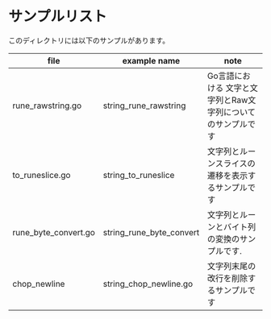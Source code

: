 # サンプルリスト

このディレクトリには以下のサンプルがあります。

|file|example name|note|
|----|------------|----|
|rune\_rawstring.go|string\_rune\_rawstring|Go言語における 文字と文字列とRaw文字列についてのサンプルです|
|to\_runeslice.go|string\_to\_runeslice|文字列とルーンスライスの遷移を表示するサンプルです|
|rune\_byte\_convert.go|string\_rune\_byte\_convert|文字列とルーンとバイト列の変換のサンプルです.|
|chop\_newline|string\_chop\_newline.go|文字列末尾の改行を削除するサンプルです|

